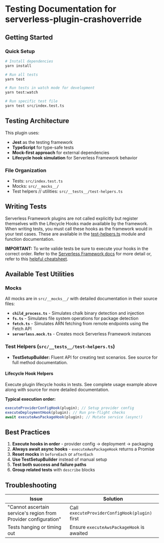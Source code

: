 # Testing Documentation for serverless-plugin-crashoverride

## Getting Started

### Quick Setup

```bash
# Install dependencies
yarn install

# Run all tests
yarn test

# Run tests in watch mode for development
yarn test:watch

# Run specific test file
yarn test src/index.test.ts
```

## Testing Architecture

This plugin uses:

- **Jest** as the testing framework
- **TypeScript** for type-safe tests
- **Mock-first approach** for external dependencies
- **Lifecycle hook simulation** for Serverless Framework behavior

### File Organization

- Tests: `src/index.test.ts`
- Mocks: `src/__mocks__/`
- Test helpers // utilities: `src/__tests__/test-helpers.ts`

## Writing Tests

Serverless Framework plugins are not called explicitly but register themselves with the Lifecycle Hooks made available
by the framework. When writing tests, you must call these hooks as the framework would in your test cases. These are
available in the [test-helpers.ts](./src/__tests__/test-helpers.ts) module and function documentation.

**IMPORTANT:** To write valide tests be sure to execute your hooks in the correct order. Refer to the
[Serverless Framework docs]() for more detail or, refer to this [helpful cheatsheet](https://gist.github.com/HyperBrain/50d38027a8f57778d5b0f135d80ea406).

## Available Test Utilities

### Mocks

All mocks are in `src/__mocks__/` with detailed documentation in their source files:

- **`child_process.ts`** - Simulates chalk binary detection and injection
- **`fs.ts`** - Simulates file system operations for package detection
- **`fetch.ts`** - Simulates ARN fetching from remote endpoints using the Fetch API
- **`serverless.mock.ts`** - Creates mock Serverless Framework instances

### Test Helpers (`src/__tests__/test-helpers.ts`)

- **TestSetupBuilder:** Fluent API for creating test scenarios. See source for full method documentation.

#### Lifecycle Hook Helpers

Execute plugin lifecycle hooks in tests. See complete usage example above along with source for more detailed documentation.

**Typical execution order:**

```typescript
executeProviderConfigHook(plugin); // Setup provider config
executeDeploymentHook(plugin); // Run pre-flight checks
await executeAwsPackageHook(plugin); // Mutate service (async!)
```

## Best Practices

1. **Execute hooks in order** - provider config -> deployment -> packaging
2. **Always await async hooks** - `executeAwsPackageHook` returns a Promise
3. **Reset mocks** in `beforeEach` or `afterEach`
4. **Use TestSetupBuilder** instead of manual setup
5. **Test both success and failure paths**
6. **Group related tests** with `describe` blocks

## Troubleshooting

| Issue                                                           | Solution                                       |
| --------------------------------------------------------------- | ---------------------------------------------- |
| "Cannot ascertain service's region from Provider configuration" | Call `executeProviderConfigHook(plugin)` first |
| Tests hanging or timing out                                     | Ensure `executeAwsPackageHook` is awaited      |
